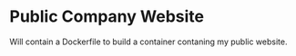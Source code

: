 # Public Company Website

Will contain a Dockerfile to build a container contaning my public website.
